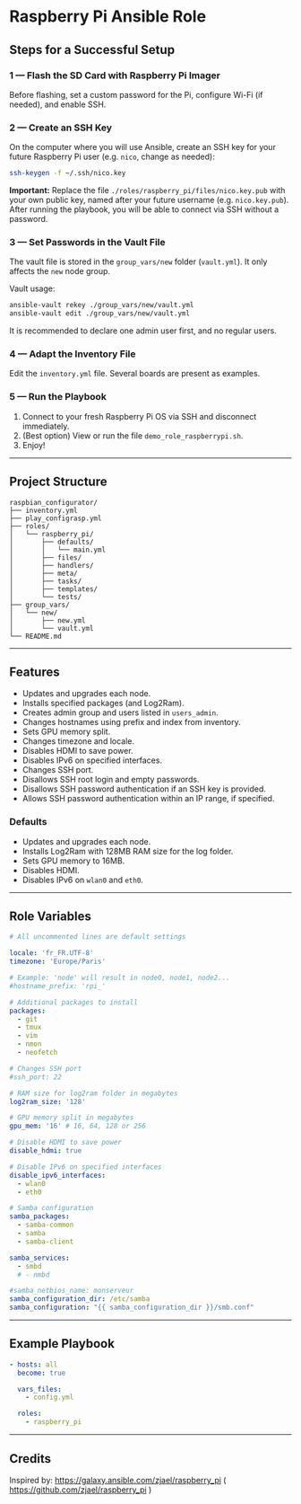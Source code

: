 
# Raspberry Pi Ansible Role

## Steps for a Successful Setup

### 1 — Flash the SD Card with Raspberry Pi Imager

Before flashing, set a custom password for the Pi, configure Wi-Fi (if needed), and enable SSH.

### 2 — Create an SSH Key

On the computer where you will use Ansible, create an SSH key for your future Raspberry Pi user (e.g. `nico`, change as needed):

```bash
ssh-keygen -f ~/.ssh/nico.key
```

**Important:** Replace the file `./roles/raspberry_pi/files/nico.key.pub` with your own public key, named after your future username (e.g. `nico.key.pub`).
After running the playbook, you will be able to connect via SSH without a password.

### 3 — Set Passwords in the Vault File

The vault file is stored in the `group_vars/new` folder (`vault.yml`). It only affects the `new` node group.

Vault usage:

```bash
ansible-vault rekey ./group_vars/new/vault.yml
ansible-vault edit ./group_vars/new/vault.yml
```

It is recommended to declare one admin user first, and no regular users.

### 4 — Adapt the Inventory File

Edit the `inventory.yml` file. Several boards are present as examples.

### 5 — Run the Playbook

1. Connect to your fresh Raspberry Pi OS via SSH and disconnect immediately.
2. (Best option) View or run the file `demo_role_raspberrypi.sh`.
3. Enjoy!

---

## Project Structure

```
raspbian_configurator/
├── inventory.yml
├── play_configrasp.yml
├── roles/
│   └── raspberry_pi/
│       ├── defaults/
│       │   └── main.yml
│       ├── files/
│       ├── handlers/
│       ├── meta/
│       ├── tasks/
│       ├── templates/
│       └── tests/
├── group_vars/
│   └── new/
│       ├── new.yml
│       └── vault.yml
└── README.md
```

---

## Features

- Updates and upgrades each node.
- Installs specified packages (and Log2Ram).
- Creates admin group and users listed in `users_admin`.
- Changes hostnames using prefix and index from inventory.
- Sets GPU memory split.
- Changes timezone and locale.
- Disables HDMI to save power.
- Disables IPv6 on specified interfaces.
- Changes SSH port.
- Disallows SSH root login and empty passwords.
- Disallows SSH password authentication if an SSH key is provided.
- Allows SSH password authentication within an IP range, if specified.

### Defaults

- Updates and upgrades each node.
- Installs Log2Ram with 128MB RAM size for the log folder.
- Sets GPU memory to 16MB.
- Disables HDMI.
- Disables IPv6 on `wlan0` and `eth0`.

---

## Role Variables

```yaml
# All uncommented lines are default settings

locale: 'fr_FR.UTF-8'
timezone: 'Europe/Paris'

# Example: 'node' will result in node0, node1, node2...
#hostname_prefix: 'rpi_'

# Additional packages to install
packages:
  - git
  - tmux
  - vim
  - nmon
  - neofetch

# Changes SSH port
#ssh_port: 22

# RAM size for log2ram folder in megabytes
log2ram_size: '128'

# GPU memory split in megabytes
gpu_mem: '16' # 16, 64, 128 or 256

# Disable HDMI to save power
disable_hdmi: true

# Disable IPv6 on specified interfaces
disable_ipv6_interfaces:
  - wlan0
  - eth0

# Samba configuration
samba_packages:
  - samba-common
  - samba
  - samba-client

samba_services:
  - smbd
  # - nmbd

#samba_netbios_name: monserveur
samba_configuration_dir: /etc/samba
samba_configuration: "{{ samba_configuration_dir }}/smb.conf"
```

---

## Example Playbook

```yaml
- hosts: all
  become: true

  vars_files:
    - config.yml

  roles:
    - raspberry_pi
```

---

## Credits

Inspired by:
<https://galaxy.ansible.com/zjael/raspberry_pi>
( <https://github.com/zjael/raspberry_pi> )
